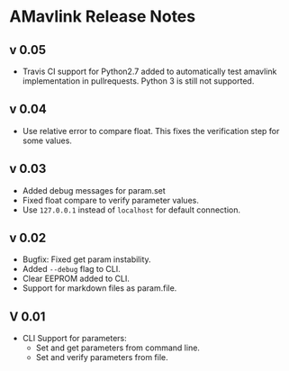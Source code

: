 # AMavlink Release Notes

## v 0.05

* Travis CI support for Python2.7 added to automatically test amavlink implementation in pullrequests. Python 3 is still not supported.

## v 0.04

* Use relative error to compare float. This fixes the verification step for some values.

## v 0.03

* Added debug messages for param.set
* Fixed float compare to verify parameter values. 
* Use ```127.0.0.1``` instead of ```localhost``` for default connection.

## v 0.02

* Bugfix: Fixed get param instability.
* Added ```--debug``` flag to CLI.
* Clear EEPROM added to CLI.
* Support for markdown files as param.file.

## V 0.01

* CLI Support for parameters:
    * Set and get parameters from command line.
    * Set and verify parameters from file.